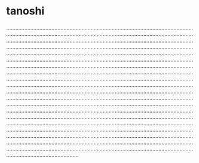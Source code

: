 # tanoshi
................................................................................................................................................................................................................................................................................................................................................................................................................................................................................................................................................................................................................................................................................................................................................................................................................................................................................................................................................................................................................................................................................................................................................................................................................................................................................................................................................................................................................................................................................................................................................................................................................................................................................................................................................................................................................................................................................................................................................................................................................................................................................................................................................................................................................................................................................................................................................................................................................................................................................................................................................................................................................................